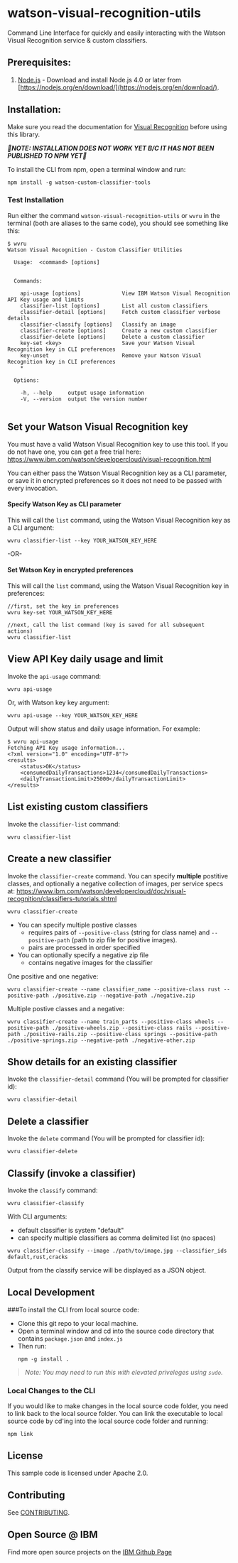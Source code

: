 # watson-visual-recognition-utils

Command Line Interface for quickly and easily interacting with the Watson Visual Recognition service & custom classifiers.  


## Prerequisites:

1. [Node.js](https://nodejs.org/en/download/) - Download and install Node.js 4.0 or later from [https://nodejs.org/en/download/](https://nodejs.org/en/download/).

## Installation:

Make sure you read the documentation for [Visual Recognition](https://www.ibm.com/watson/developercloud/doc/visual-recognition/index.shtml) before using this library.

***&#x1F534;NOTE: INSTALLATION DOES NOT WORK YET B/C IT HAS NOT BEEN PUBLISHED TO NPM YET&#x1F534;***

To install the CLI from npm, open a terminal window and run:

```
npm install -g watson-custom-classifier-tools
```


### Test Installation

Run either the command `watson-visual-recognition-utils` or `wvru` in the terminal (both are aliases to the same code), you should see something like this:

```
$ wvru
Watson Visual Recognition - Custom Classifier Utilities

  Usage:  <command> [options]


  Commands:

    api-usage [options]             View IBM Watson Visual Recognition API Key usage and limits
    classifier-list [options]       List all custom classifiers
    classifier-detail [options]     Fetch custom classifier verbose details
    classifier-classify [options]   Classify an image
    classifier-create [options]     Create a new custom classifier
    classifier-delete [options]     Delete a custom classifier
    key-set <key>                   Save your Watson Visual Recognition key in CLI preferences
    key-unset                       Remove your Watson Visual Recognition key in CLI preferences
    *

  Options:

    -h, --help     output usage information
    -V, --version  output the version number


```


## Set your Watson Visual Recognition key

You must have a valid Watson Visual Recognition key to use this tool.  If you do not have one, you can get a free trial here: https://www.ibm.com/watson/developercloud/visual-recognition.html

You can either pass the Watson Visual Recognition key as a CLI parameter, or save it in encrypted preferences so it does not need to be passed with every invocation.

#### Specify Watson Key as CLI parameter
This will call the `list` command, using the Watson Visual Recognition key as a CLI argument:

```
wvru classifier-list --key YOUR_WATSON_KEY_HERE
```

-OR-

#### Set Watson Key in encrypted preferences
This will call the `list` command, using the Watson Visual Recognition key in preferences:

```
//first, set the key in preferences
wvru key-set YOUR_WATSON_KEY_HERE

//next, call the list command (key is saved for all subsequent actions) 
wvru classifier-list
```


## View API Key daily usage and limit
Invoke the `api-usage` command:

```
wvru api-usage
```

Or, with Watson key key argument:

```
wvru api-usage --key YOUR_WATSON_KEY_HERE
```

Output will show status and daily usage information.  For example:

```
$ wvru api-usage
Fetching API Key usage information...
<?xml version="1.0" encoding="UTF-8"?>
<results>
    <status>OK</status>
    <consumedDailyTransactions>1234</consumedDailyTransactions>
    <dailyTransactionLimit>25000</dailyTransactionLimit>
</results>
```


## List existing custom classifiers

Invoke the `classifier-list` command:

```
wvru classifier-list
```


## Create a new classifier

Invoke the `classifier-create` command.  You can specify **multiple** postitive classes, and optionally a negative collection of images, per service specs at: https://www.ibm.com/watson/developercloud/doc/visual-recognition/classifiers-tutorials.shtml

```
wvru classifier-create
```


* You can specify multiple postive classes
  * requires pairs of `--positive-class` (string for class name) and `--positive-path` (path to zip file for positive images).  
  * pairs are processed in order specified
* You can optionally specify a negative zip file 
  * contains negative images for the classifier

One positive and one negative:
```
wvru classifier-create --name classifier_name --positive-class rust --positive-path ./positive.zip --negative-path ./negative.zip
```

Multiple postive classes and a negative:
```
wvru classifier-create --name train_parts --positive-class wheels --positive-path ./positive-wheels.zip --positive-class rails --positive-path ./positive-rails.zip --positive-class springs --positive-path ./positive-springs.zip --negative-path ./negative-other.zip
```


## Show details for an existing classifier

Invoke the `classifier-detail` command (You will be prompted for classifier id):

```
wvru classifier-detail
```


## Delete a classifier

Invoke the `delete` command (You will be prompted for classifier id):

```
wvru classifier-delete
```


## Classify (invoke a classifier)
Invoke the `classify` command:

```
wvru classifier-classify
```

With CLI arguments:

* default classifier is system "default"
* can specify multiple classifiers as comma delimited list (no spaces)

```
wvru classifier-classify --image ./path/to/image.jpg --classifier_ids default,rust,cracks  
```

Output from the classify service will be displayed as a JSON object.


## Local Development

###To install the CLI from local source code: 

* Clone this git repo to your local machine.
* Open a terminal window and cd into the source code directory that contains `package.json` and `index.js`  
* Then run:
  ```
  npm -g install .
  ```

> *Note: You may need to run this with elevated priveleges using `sudo`.*

### Local Changes to the CLI

If you would like to make changes in the local source code folder, you need to link back to the local source folder.   You can link the executable to local source code by cd'ing into the local source code folder and running:

```
npm link
```


## License

This sample code is licensed under Apache 2.0.

## Contributing

See [CONTRIBUTING](.github/CONTRIBUTING.md).

## Open Source @ IBM
Find more open source projects on the [IBM Github Page](http://ibm.github.io/)
